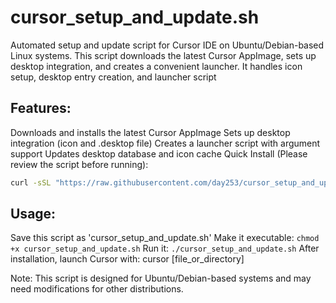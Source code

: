 # cursor_setup_and_update.sh

Automated setup and update script for Cursor IDE on Ubuntu/Debian-based Linux systems. This script downloads the latest Cursor AppImage, sets up desktop integration, and creates a convenient launcher. It handles icon setup, desktop entry creation, and launcher script

## Features:

Downloads and installs the latest Cursor AppImage
Sets up desktop integration (icon and .desktop file)
Creates a launcher script with argument support
Updates desktop database and icon cache
Quick Install (Please review the script before running):

```bash
curl -sSL "https://raw.githubusercontent.com/day253/cursor_setup_and_update.sh/refs/heads/master/cursor_setup_and_update.sh" | bash
```

## Usage:

Save this script as 'cursor_setup_and_update.sh'
Make it executable: `chmod +x cursor_setup_and_update.sh`
Run it: `./cursor_setup_and_update.sh`
After installation, launch Cursor with: cursor [file_or_directory]

Note: This script is designed for Ubuntu/Debian-based systems and may need modifications for other distributions.
